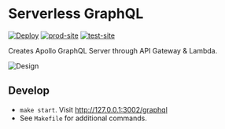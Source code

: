 # Serverless GraphQL
[![Deploy][deploy_badge]][deploy]
[![prod-site][prod_site_badge]][prod_site]
[![test-site][test_site_badge]][test_site]


Creates Apollo GraphQL Server through API Gateway & Lambda.

![Design][design]

## Develop
- `make start`. Visit http://127.0.0.1:3002/graphql
- See `Makefile` for additional commands.

[deploy_badge]: https://github.com/rdok/serverless-graphql/workflows/Deploy/badge.svg
[deploy]: https://github.com/rdok/serverless-graphql/actions/workflows/build-deploy.yml
[test_site_badge]: https://img.shields.io/badge/test-green?style=flat-square&logo=amazon-aws
[test_site]: https://rxxf74wfo2.execute-api.eu-west-1.amazonaws.com/Prod/graphql
[prod_site_badge]: https://img.shields.io/badge/prod-orange?style=flat-square&logo=amazon-aws
[prod_site]: https://kngg029ho4.execute-api.eu-west-1.amazonaws.com/Prod/graphql
[design]: ./design.webp
